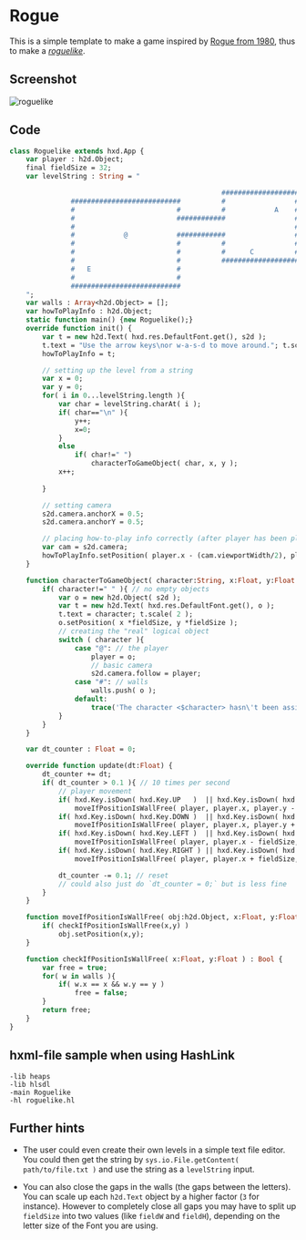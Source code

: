 # Rogue

This is a simple template to make a game inspired by [Rogue from 1980](https://en.wikipedia.org/wiki/Rogue_(video_game)), thus to make a [*roguelike*](https://en.wikipedia.org/wiki/Roguelike).

## Screenshot

![roguelike](https://user-images.githubusercontent.com/88530062/174960136-c4ed996e-7533-4876-8872-2164e6ec0109.png)

## Code

```haxe
class Roguelike extends hxd.App {
    var player : h2d.Object;
    final fieldSize = 32;
    var levelString : String = "

                                                    ###################
               ###########################          #                 #
               #                         #          #            A    #
               #                         ############                 #
               #                                                      #
               #            @            ############                 #
               #                         #          #                 #
               #                         #          #      C          #
               #                         #          ###################
               #   E                     #
               #                         #
               ###########################
    ";
    var walls : Array<h2d.Object> = [];
    var howToPlayInfo : h2d.Object;
    static function main() {new Roguelike();}
    override function init() {
        var t = new h2d.Text( hxd.res.DefaultFont.get(), s2d );
        t.text = "Use the arrow keys\nor w-a-s-d to move around."; t.scale(2);
        howToPlayInfo = t;

        // setting up the level from a string
        var x = 0;
        var y = 0;
        for( i in 0...levelString.length ){
            var char = levelString.charAt( i );
            if( char=="\n" ){
                y++;
                x=0;
            }
            else
                if( char!=" ")
                    characterToGameObject( char, x, y );
            x++;
            
        }

        // setting camera
        s2d.camera.anchorX = 0.5;
        s2d.camera.anchorY = 0.5;

        // placing how-to-play info correctly (after player has been placed)
        var cam = s2d.camera;
        howToPlayInfo.setPosition( player.x - (cam.viewportWidth/2), player.y - (cam.viewportHeight/2) );
    }

    function characterToGameObject( character:String, x:Float, y:Float ){
        if( character!=" " ){ // no empty objects
            var o = new h2d.Object( s2d );
            var t = new h2d.Text( hxd.res.DefaultFont.get(), o );
            t.text = character; t.scale( 2 );
            o.setPosition( x *fieldSize, y *fieldSize );
            // creating the "real" logical object
            switch ( character ){
                case "@": // the player
                    player = o;
                    // basic camera
                    s2d.camera.follow = player;
                case "#": // walls
                    walls.push( o );
                default:
                    trace('The character <$character> hasn\'t been assigned to a game object.'); // doesn't work right... but good enough
            }
        }
    }

    var dt_counter : Float = 0;

    override function update(dt:Float) {
        dt_counter += dt;
        if( dt_counter > 0.1 ){ // 10 times per second
            // player movement
            if( hxd.Key.isDown( hxd.Key.UP   )  || hxd.Key.isDown( hxd.Key.W ) )
                moveIfPositionIsWallFree( player, player.x, player.y - fieldSize ); // okay the code's a bit clunky I admit that!
            if( hxd.Key.isDown( hxd.Key.DOWN )  || hxd.Key.isDown( hxd.Key.S ) )
                moveIfPositionIsWallFree( player, player.x, player.y + fieldSize );
            if( hxd.Key.isDown( hxd.Key.LEFT )  || hxd.Key.isDown( hxd.Key.A ) )
                moveIfPositionIsWallFree( player, player.x - fieldSize, player.y );
            if( hxd.Key.isDown( hxd.Key.RIGHT ) || hxd.Key.isDown( hxd.Key.D ) )
                moveIfPositionIsWallFree( player, player.x + fieldSize, player.y );

            dt_counter -= 0.1; // reset
            // could also just do `dt_counter = 0;` but is less fine
        }
    }

    function moveIfPositionIsWallFree( obj:h2d.Object, x:Float, y:Float ) {
        if( checkIfPositionIsWallFree(x,y) )
            obj.setPosition(x,y);
    }

    function checkIfPositionIsWallFree( x:Float, y:Float ) : Bool {
        var free = true;
        for( w in walls ){
            if( w.x == x && w.y == y )
                free = false;
        }
        return free;
    }
}
```

## hxml-file sample when using HashLink
```
-lib heaps
-lib hlsdl
-main Roguelike
-hl roguelike.hl
```

## Further hints

- The user could even create their own levels in a simple text file editor. You could then get the string by `sys.io.File.getContent( path/to/file.txt )` and use the string as a `levelString` input.

- You can also close the gaps in the walls (the gaps between the letters). You can scale up each `h2d.Text` object by a higher factor (`3` for instance). However to completely close all gaps you may have to split up `fieldSize` into two values (like `fieldW` and `fieldH`), depending on the letter size of the Font you are using.
